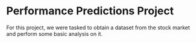 # Performance Predictions Project
For this project, we were tasked to obtain a dataset from the stock market and perform some basic analysis on it.